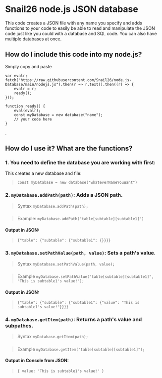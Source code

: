 # Snail26 node.js JSON database
This code creates a JSON file with any name you specify and adds functions to your code to easily be able to read and manipulate the JSON code just like you could with a database and SQL code. You can also have multiple databases at once.
## How do I include this code into my node.js?
Simply copy and paste
```
var evalr;
fetch("https://raw.githubusercontent.com/Snail26/node.js-Database/main/nodejs.js").then(r => r.text().then((r) => {
    evalr = r;
    ready();
}));

function ready() {
    eval(evalr);
    const myDatabase = new database("name");
    // your code here
}
```
.
## How do I use it? What are the functions?
### 1. You need to define the database you are working with first:
This creates a new database and file:
> `const myDatabase = new database("whateverNameYouWant")`
### 2. `myDatabase.addPath(path)`: Adds a JSON path.
> Syntax `myDatabase.addPath(path);`
#####
> Example: `myDatabase.addPath("table[subtable][subtable1]")`
#### Output in JSON:
>`{"table": {"subtable": {"subtable1": {}}}}`

### 3. `myDatabase.setPathValue(path, value)`: Sets a path's value.
> Syntax `myDatabase.setPathValue(path, value);`
#####
> Example `myDatabase.setPathValue("table[subtable][subtable1]", "This is subtable1's value!");`
#### Output in JSON:
>`{"table": {"subtable": {"subtable1": {"value": "This is subtable1's value!"}}}}`

### 4. `myDatabase.getItem(path)`: Returns a path's value and subpathes.
> Syntax `myDatabase.getItem(path);`
#####
> Example `myDatabase.getItem("table[subtable][subtable1]");`
#### Output in Console from JSON:
>`{ value: 'This is subtable1's value!' }`